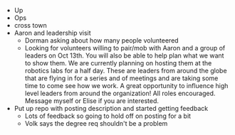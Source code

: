 - Up
- Ops
- cross town
- Aaron and leadership visit
	- Dorman asking about how many people volunteered
	- Looking for volunteers willing to pair/mob with Aaron and a group of leaders on Oct 13th. You will also be able to help plan what we want to show them. We are currently planning on hosting them at the robotics labs for a half day. These are leaders from around the globe that are flying in for a series and of meetings and are taking some time to come see how we work. A great opportunity to influence high level leaders from around the organization! All roles encouraged. Message myself or Elise if you are interested.
- Put up repo with posting description and started getting feedback
	- Lots of feedback so going to hold off on posting for a bit
	- Volk says the degree req shouldn't be a problem
